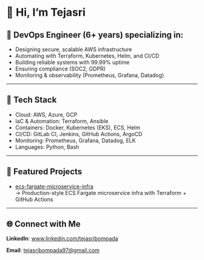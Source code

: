 # 👋 Hi, I’m Tejasri

## 🚀 DevOps Engineer (6+ years) specializing in:
* Designing secure, scalable AWS infrastructure
* Automating with Terraform, Kubernetes, Helm, and CI/CD
* Building reliable systems with 99.99% uptime
* Ensuring compliance (SOC2, GDPR)
* Monitoring & observability (Prometheus, Grafana, Datadog)

----

## 🔧 Tech Stack
* Cloud: AWS, Azure, GCP
* IaC & Automation: Terraform, Ansible
* Containers: Docker, Kubernetes (EKS), ECS, Helm
* CI/CD: GitLab CI, Jenkins, GitHub Actions, ArgoCD
* Monitoring: Prometheus, Grafana, Datadog, ELK
* Languages: Python, Bash

---

## 📂 Featured Projects
- [ecs-fargate-microservice-infra](https://github.com/TejasriBompada/ecs-fargate-microservice-infra/)  
  → Production-style ECS Fargate microservice infra with Terraform + GitHub Actions

---

## 🌐 Connect with Me
**LinkedIn**: www.linkedin.com/tejasribompada

**Email**: tejasribompada97@gmail.com
